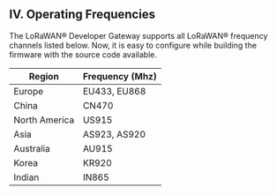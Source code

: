## IV. Operating Frequencies

The LoRaWAN® Developer Gateway supports all LoRaWAN® frequency channels listed below. Now, it is easy to configure while building the firmware with the source code available.

| **Region**    | **Frequency (Mhz)** |
| ------------- | ------------------- |
| Europe        | EU433, EU868        |
| China         | CN470               |
| North America | US915               |
| Asia          | AS923, AS920        |
| Australia     | AU915               |
| Korea         | KR920               |
| Indian        | IN865               |

